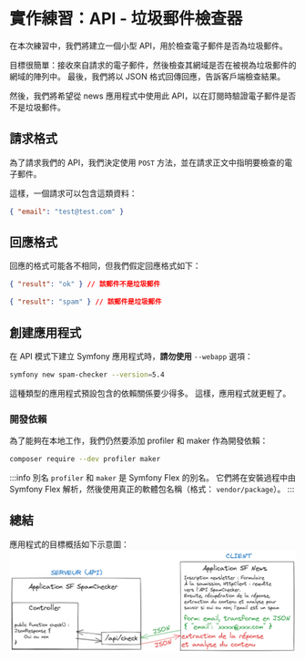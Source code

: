# 實作練習：API - 垃圾郵件檢查器

在本次練習中，我們將建立一個小型 API，用於檢查電子郵件是否為垃圾郵件。

目標很簡單：接收來自請求的電子郵件，然後檢查其網域是否在被視為垃圾郵件的網域的陣列中。 最後，我們將以 JSON 格式回傳回應，告訴客戶端檢查結果。

然後，我們將希望從 news 應用程式中使用此 API，以在訂閱時驗證電子郵件是否不是垃圾郵件。

## 請求格式

為了請求我們的 API，我們決定使用 `POST` 方法，並在請求正文中指明要檢查的電子郵件。

這樣，一個請求可以包含這類資料：

```json
{ "email": "test@test.com" }
```

## 回應格式

回應的格式可能各不相同，但我們假定回應格式如下：

```json
{ "result": "ok" } // 該郵件不是垃圾郵件
```

```json
{ "result": "spam" } // 該郵件是垃圾郵件
```

## 創建應用程式

在 API 模式下建立 Symfony 應用程式時，**請勿使用** `--webapp` 選項：

```bash
symfony new spam-checker --version=5.4

```

這種類型的應用程式預設包含的依賴關係要少得多。 這樣，應用程式就更輕了。

### 開發依賴

為了能夠在本地工作，我們仍然要添加 profiler 和 maker 作為開發依賴：

```bash
composer require --dev profiler maker


```

:::info 別名
`profiler` 和 `maker` 是 Symfony Flex 的別名。 它們將在安裝過程中由 Symfony Flex 解析，然後使用真正的軟體包名稱（格式： `vendor/package`）。
:::

## 總結

應用程式的目標概括如下示意圖：
![spam checker](../assets/img/api-spam-checker-schema-80e62957278eb3868b688ff271f11dbd.png)
